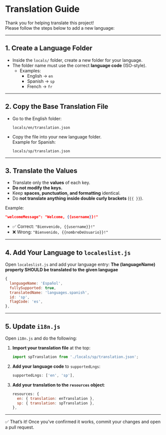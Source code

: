 # Translation Guide

Thank you for helping translate this project!  
Please follow the steps below to add a new language:

---

## 1. Create a Language Folder

- Inside the `locals/` folder, create a new folder for your language.
- The folder name must use the correct **language code** (ISO-style).
  - Examples:
    - English → `en`
    - Spanish → `sp`
    - French → `fr`

---

## 2. Copy the Base Translation File

- Go to the English folder:
  ```
  locals/en/translation.json
  ```
- Copy the file into your new language folder.  
  Example for Spanish:
  ```
  locals/sp/translation.json
  ```

---

## 3. Translate the Values

- Translate only the **values** of each key.
- **Do not modify the keys.**
- Keep **spaces, punctuation, and formatting** identical.
- Do **not translate anything inside double curly brackets** (`{{ }}`).

Example:

```json
"welcomeMessage": "Welcome, {{username}}!"
```

- ✅ Correct: `"Bienvenido, {{username}}!"`
- ❌ Wrong: `"Bienvenido, {{nombreDeUsuario}}!"`

---

## 4. Add Your Language to `localeslist.js`

Open `localeslist.js` and add your language entry:
**The (languageName) property SHOULD be translated to the given langugae**

```js
{
  languageName: 'Español',
  fullySupported: true,
  translatedName: 'languages.spanish',
  id: 'sp',
  flagCode: 'es',
},
```

---

## 5. Update `i18n.js`

Open `i18n.js` and do the following:

1. **Import your translation file** at the top:

   ```js
   import spTranslation from './locals/sp/translation.json';
   ```

2. **Add your language code** to `supportedLngs`:

   ```js
   supportedLngs: ['en', 'sp'],
   ```

3. **Add your translation to the `resources` object**:
   ```js
   resources: {
     en: { translation: enTranslation },
     sp: { translation: spTranslation },
   },
   ```

---

✅ That’s it! Once you’ve confirmed it works, commit your changes and open a pull request.
